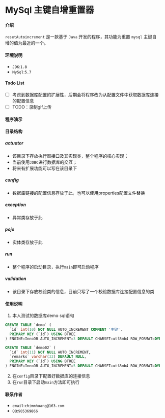 # MySql 主键自增重置器

#### 介绍
`resetAutoincrement` 是一款基于 `Java` 开发的程序，其功能为重置 `mysql` 主键自增的值为最近的一个。

#### 环境说明
- `JDK`:`1.8`
- `MySql`:`5.7`

#### Todo List
* [ ] 考虑到数据库配置的扩展性，后期会将程序改为从配置文件中获取数据库连接的配置信息
* [ ] TODO：录制gif上传

#### 程序演示

#### 目录结构
##### actuator
- 该目录下存放执行器接口及其实现类，整个程序的核心实现；
- 当前使用`JDBC`进行数据库的交互；
- 将来有扩展功能可以写在该目录下

##### config
- 数据库链接的配置信息存放于此，也可以使用properties配置文件替换

##### exception
- 异常类存放于此

##### pojo
- 实体类存放于此

#####  run
- 整个程序的启动目录，执行`main`即可启动程序

##### validation
- 该目录下存放校验类的信息，目前只写了一个校验数据库连接配置信息的类

#### 使用说明
1. 本人测试的数据库demo sql语句
```sql
CREATE TABLE `demo` (
  `id` int(10) NOT NULL AUTO_INCREMENT COMMENT '主键',
  PRIMARY KEY (`id`) USING BTREE
) ENGINE=InnoDB AUTO_INCREMENT=3 DEFAULT CHARSET=utf8mb4 ROW_FORMAT=DYNAMIC COMMENT='demo数据库';

CREATE TABLE `demo02` (
  `id` int(11) NOT NULL AUTO_INCREMENT,
  `remarks` varchar(32) DEFAULT NULL,
  PRIMARY KEY (`id`) USING BTREE
) ENGINE=InnoDB AUTO_INCREMENT=5 DEFAULT CHARSET=utf8mb4 ROW_FORMAT=DYNAMIC COMMENT='demo02数据库';
```
2. 在`config`目录下配置好数据库的连接信息
3. 在`run`目录下启动`main`方法即可执行

#### 联系作者
- `email`:`chimmhuang@163.com`
- `QQ`:`905369866`